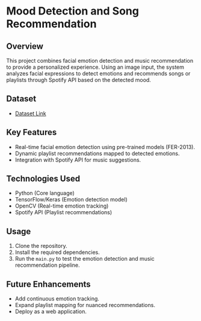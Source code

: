 # Mood Detection and Song Recommendation

## Overview
This project combines facial emotion detection and music recommendation to provide a personalized experience. Using an image input, the system analyzes facial expressions to detect emotions and recommends songs or playlists through Spotify API based on the detected mood.

## Dataset

* [Dataset Link](https://drive.google.com/drive/folders/1lvAYBLcsVehisuecNmENKVmISBkPoQyL?usp=sharing)

## Key Features
- Real-time facial emotion detection using pre-trained models (FER-2013).
- Dynamic playlist recommendations mapped to detected emotions.
- Integration with Spotify API for music suggestions.

## Technologies Used
- Python (Core language)
- TensorFlow/Keras (Emotion detection model)
- OpenCV (Real-time emotion tracking)
- Spotify API (Playlist recommendations)

## Usage
1. Clone the repository.
2. Install the required dependencies.
3. Run the `main.py` to test the emotion detection and music recommendation pipeline.

## Future Enhancements
- Add continuous emotion tracking.
- Expand playlist mapping for nuanced recommendations.
- Deploy as a web application.
